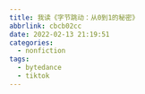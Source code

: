 ```yaml
---
title: 我读《字节跳动：从0到1的秘密》
abbrlink: cbcb02cc
date: 2022-02-13 21:19:51
categories:
  - nonfiction
tags:
  - bytedance
  - tiktok
---
```

